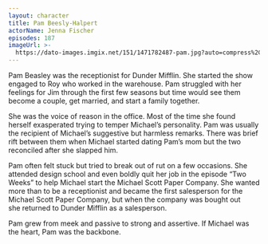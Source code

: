 ```yaml
---
layout: character
title: Pam Beesly-Halpert
actorName: Jenna Fischer
episodes: 187
imageUrl: >-
  https://dato-images.imgix.net/151/1471782487-pam.jpg?auto=compress%2Cformat&ch=DPR%2CWidth&fm=jpg&w=500
---
```


Pam Beasley was the receptionist for Dunder Mifflin. She started the show engaged to Roy who worked in the warehouse. Pam struggled with her feelings for Jim through the first few seasons but time would see them become a couple, get married, and start a family together.  

She was the voice of reason in the office. Most of the time she found herself exasperated trying to temper Michael’s personality. Pam was usually the recipient of Michael’s suggestive but harmless remarks. There was brief rift between them when Michael started dating Pam’s mom but the two reconciled after she slapped him.

Pam often felt stuck but tried to break out of rut on a few occasions. She attended design school and even boldly quit her job in the episode “Two Weeks” to help Michael start the Michael Scott Paper Company. She wanted more than to be a receptionist and became the first salesperson for the Michael Scott Paper Company, but when the company was bought out she returned to Dunder Mifflin as a salesperson.

Pam grew from meek and passive to strong and assertive. If Michael was the heart, Pam was the backbone.